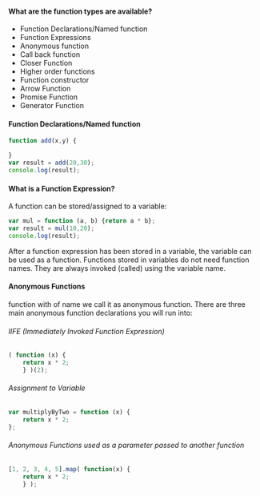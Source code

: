 <h4>What are the function types are available?</h4>
<ul>
    <li>Function Declarations/Named function</li>
    <li>Function Expressions</li>
    <li>Anonymous function</li>
    <li>Call back function</li>
    <li>Closer Function</li>
    <li>Higher order functions</li>
    <li>Function constructor</li>
    <li>Arrow Function</li>
    <li>Promise Function</li>
    <li>Generator Function</li>
</ul>

<h4>Function Declarations/Named function</h4>

```javascript
function add(x,y) {

}
var result = add(20,30);
console.log(result);
```
<h4>What is a Function Expression?</h4>
A function can be stored/assigned to a variable:

```javascript
var mul = function (a, b) {return a * b};
var result = mul(10,20);
console.log(result);
```

After a function expression has been stored in a variable, the variable can be used as a function. Functions stored in variables do not need function names. They are always invoked (called) using the variable name.

<h4>Anonymous Functions</h4>
function with of name we call it as anonymous function.  
There are three main anonymous function declarations you will run into:  

<h6> IIFE (Immediately Invoked Function Expression) </h6>

```javascript
( function (x) { 
    return x * 2; 
    } )(2);
```
<h6>Assignment to Variable</h6>

```javascript
var multiplyByTwo = function (x) { 
    return x * 2; 
};
```

<h6>Anonymous Functions used as a parameter passed to another function</h6>

```javascript
[1, 2, 3, 4, 5].map( function(x) { 
    return x * 2;
    } );
```


